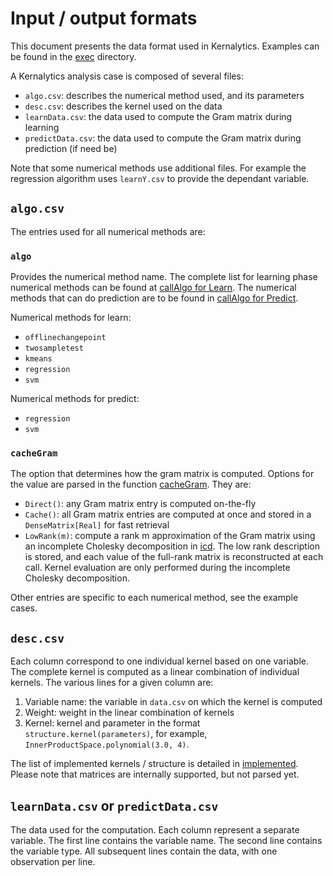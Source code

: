 # Input / output formats

This document presents the data format used in Kernalytics. Examples can be found in the [exec](/data/exec) directory.

A Kernalytics analysis case is composed of several files:

- `algo.csv`: describes the numerical method used, and its parameters
- `desc.csv`: describes the kernel used on the data
- `learnData.csv`: the data used to compute the Gram matrix during learning
- `predictData.csv`: the data used to compute the Gram matrix during prediction (if need be)

Note that some numerical methods use additional files. For example the regression algorithm uses `learnY.csv` to provide the dependant variable.

## `algo.csv`

The entries used for all numerical methods are:

### `algo`

Provides the numerical method name. The complete list for learning phase numerical methods can be found at [callAlgo for Learn](/src/main/scala/exec/Learn.scala). The numerical methods that can do prediction are to be found in [callAlgo for Predict](/src/main/scala/exec/Predict.scala).

Numerical methods for learn:

- `offlinechangepoint`
- `twosampletest`
- `kmeans`
- `regression`
- `svm`
    
Numerical methods for predict:

- `regression`
- `svm`

### `cacheGram`

The option that determines how the gram matrix is computed. Options for the value are parsed in the function [cacheGram](/src/main/scala/exec/Learn.scala). They are:

- `Direct()`: any Gram matrix entry is computed on-the-fly
- `Cache()`: all Gram matrix entries are computed at once and stored in a `DenseMatrix[Real]` for fast retrieval
- `LowRank(m)`: compute a rank m approximation of the Gram matrix using an incomplete Cholesky decomposition in [icd](/src/main/scala/linalg/IncompleteCholesky.scala). The low rank description is stored, and each value of the full-rank matrix is reconstructed at each call. Kernel evaluation are only performed during the incomplete Cholesky decomposition.

Other entries are specific to each numerical method, see the example cases.

## `desc.csv`

Each column correspond to one individual kernel based on one variable. The complete kernel is computed as a linear combination of individual kernels. The various lines for a given column are:

1. Variable name: the variable in `data.csv` on which the kernel is computed
2. Weight: weight in the linear combination of kernels
3. Kernel: kernel and parameter in the format `structure.kernel(parameters)`, for example, `InnerProductSpace.polynomial(3.0, 4)`.

The list of implemented kernels / structure is detailed in [implemented](implemented.md). Please note that matrices are internally supported, but not parsed yet.

## `learnData.csv` or `predictData.csv`

The data used for the computation. Each column represent a separate variable. The first line contains the variable name. The second line contains the variable type. All subsequent lines contain the data, with one observation per line.
